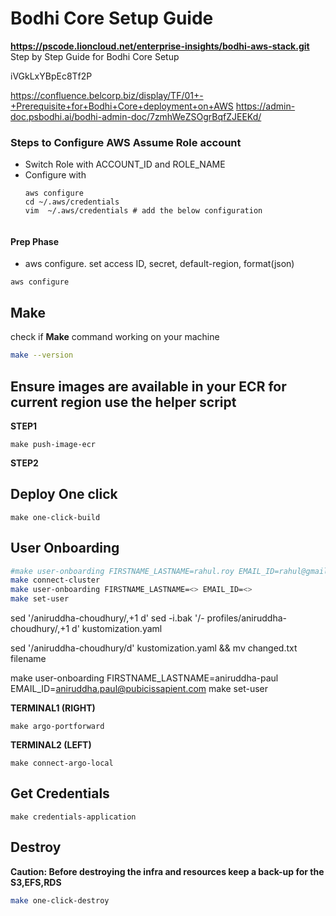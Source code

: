 # Bodhi Core Setup Guide
**https://pscode.lioncloud.net/enterprise-insights/bodhi-aws-stack.git**
Step by Step Guide for Bodhi Core Setup

iVGkLxYBpEc8Tf2P

https://confluence.belcorp.biz/display/TF/01+-+Prerequisite+for+Bodhi+Core+deployment+on+AWS
https://admin-doc.psbodhi.ai/bodhi-admin-doc/7zmhWeZSOgrBqfZJEEKd/

### Steps to Configure AWS Assume Role account

 - Switch Role with ACCOUNT_ID and ROLE_NAME
 - Configure with 
      ```
      aws configure
      cd ~/.aws/credentials
      vim  ~/.aws/credentials # add the below configuration


#### Prep Phase

- aws configure. set access ID, secret, default-region, format(json)

```bas
aws configure
```
## Make
check if **Make** command working on your machine

```bash
make --version
```
## Ensure images are available in your ECR for current region use the helper script

**STEP1**
```
make push-image-ecr
```

**STEP2**
## Deploy One click
```
make one-click-build
```


##  User Onboarding
```bash
#make user-onboarding FIRSTNAME_LASTNAME=rahul.roy EMAIL_ID=rahul@gmail.com
make connect-cluster
make user-onboarding FIRSTNAME_LASTNAME=<> EMAIL_ID=<>
make set-user
```
sed '/aniruddha-choudhury/,+1 d'
sed -i.bak '/- profiles/aniruddha-choudhury/,+1 d'  kustomization.yaml

sed '/aniruddha-choudhury/d' kustomization.yaml && mv changed.txt filename


make user-onboarding FIRSTNAME_LASTNAME=aniruddha-paul EMAIL_ID=aniruddha.paul@pubicissapient.com
make set-user

**TERMINAL1 (RIGHT)**
```
make argo-portforward 
```

**TERMINAL2 (LEFT)**
```
make connect-argo-local 
```



## Get Credentials
```
make credentials-application 
```

## Destroy
**Caution: Before destroying the infra and resources keep a back-up for the S3,EFS,RDS**

```bash
make one-click-destroy
```






